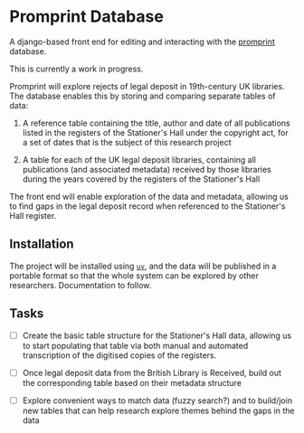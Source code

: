 # Promprint Database
A django-based front end for editing and interacting with the [promprint](https://cordis.europa.eu/project/id/101163126) database.

This is currently a work in progress.

Promprint will explore rejects of legal deposit in 19th-century UK libraries. The database enables this by storing and comparing separate tables of data:

1) A reference table containing the title, author and date of all publications listed in the registers of the Stationer's Hall under the copyright act, for a set of dates that is the subject of this research project

2) A table for each of the UK legal deposit libraries, containing all publications (and associated metadata) received by those libraries during the years covered by the registers of the Stationer's Hall

The front end will enable exploration of the data and metadata, allowing us to find gaps in the legal deposit record when referenced to the Stationer's Hall register.

## Installation
The project will be installed using [`uv`](https://github.com/astral-sh/uv), and the data will be published in a portable format so that the whole system can be explored by other researchers. Documentation to follow.

## Tasks
- [ ] Create the basic table structure for the Stationer's Hall data, allowing us to start populating that table via both manual and automated transcription of the digitised copies of the registers.
- [ ] Once legal deposit data from the British Library is Received, build out the corresponding table based on their metadata structure
- [ ] Explore convenient ways to match data (fuzzy search?) and to build/join new tables that can help research explore themes behind the gaps in the data

